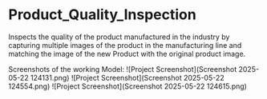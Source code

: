 # Product_Quality_Inspection
Inspects the quality of the product manufactured in the industry by capturing multiple images of the product in the manufacturing line and matching the image of the new Product with the original product image.

Screenshots of the working Model:
![Project Screenshot](Screenshot 2025-05-22 124131.png)
![Project Screenshot](Screenshot 2025-05-22 124554.png)
![Project Screenshot](Screenshot 2025-05-22 124615.png)

